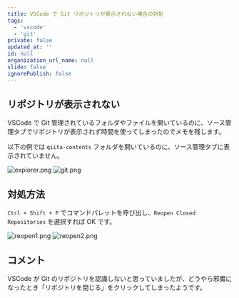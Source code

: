 ```yaml
---
title: VSCode で Git リポジトリが表示されない場合の対処
tags:
  - 'vscode'
  - 'git'
private: false
updated_at: ''
id: null
organization_url_name: null
slide: false
ignorePublish: false
---
```


## リポジトリが表示されない

VSCode で Git 管理されているフォルダやファイルを開いているのに、ソース管理タブでリポジトリが表示されず時間を使ってしまったのでメモを残します。

以下の例では `qiita-contents` フォルダを開いているのに、ソース管理タブに表示されていません。

![explorer.png](https://qiita-image-store.s3.ap-northeast-1.amazonaws.com/0/3852183/d29dd7cd-f7c3-5583-c176-18bca8e2539d.png)
![git.png](https://qiita-image-store.s3.ap-northeast-1.amazonaws.com/0/3852183/a1b28796-d13f-9e9d-41f1-eb3b702661a6.png)

## 対処方法

`Ctrl + Shift + P` でコマンドパレットを呼び出し、`Reopen Closed Repositories` を選択すれば OK です。

![reopen1.png](https://qiita-image-store.s3.ap-northeast-1.amazonaws.com/0/3852183/bac38d00-56b6-ce43-87ec-d7e1f26b9116.png)
![reopen2.png](https://qiita-image-store.s3.ap-northeast-1.amazonaws.com/0/3852183/6fbc2e4d-5a51-a869-40d1-ed3740f1c252.png)

## コメント

VSCode が Git のリポジトリを認識しないと思っていましたが、どうやら邪魔になったとき「リポジトリを閉じる」をクリックしてしまったようです。
